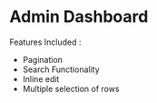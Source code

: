 # Admin Dashboard

Features Included :
- Pagination
- Search Functionality
- Inline edit
- Multiple selection of rows
